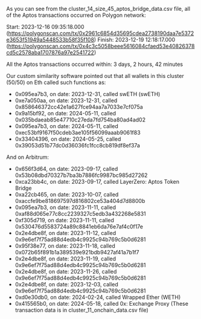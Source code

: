 As you can see from the cluster_14_size_45_aptos_bridge_data.csv file, all of the Aptos transactions occurred on Polygon network:

Start: 2023-12-16 09:35:18.000 (https://polygonscan.com/tx/0x2961c6854d35695cdea2738190daa7e5372e3653f51949a5448533b58f35f108)
Finish: 2023-12-19 12:18:17.000 (https://polygonscan.com/tx/0x4c3c5058beee5616084cfaed53e40826378cd5c2578aba1707876a97e2541722)

All the Aptos transactions occurred within: 3 days, 2 hours, 42 minutes



Our custom similarity software pointed out that all wallets in this cluster (50/50) on Eth called such functions as:

- 0x095ea7b3, on date: 2023-12-31, called swETH (swETH)
- 0xe7a050aa, on date: 2023-12-31, called 0x858646372cc42e1a627fce94aa7a7033e7cf075a
- 0x9a15bf92, on date: 2024-05-11, called 0x035bdaeab85e47710c27eda7fd754ba80ad4ad02
- 0x095ea7b3, on date: 2024-05-11, called 0xec53bf9167f50cdeb3ae105f56099aaab9061f83
- 0x33404396, on date: 2024-05-25, called 0x39053d51b77dc0d36036fc1fcc8cb819df8ef37a

And on Arbitrum:

- 0x656f3d64, on date: 2023-09-17, called 0x53b08dbd70327b7ba3b7886fc9987bc985d27262
- 0xca23bb4c, on date: 2023-09-17, called LayerZero: Aptos Token Bridge
- 0xa22cb465, on date: 2023-10-07, called 0xaccfe9be818697597d816802ce53a404d7d8800b
- 0x095ea7b3, on date: 2023-11-11, called 0xaf88d065e77c8cc2239327c5edb3a432268e5831
- 0xf305d719, on date: 2023-11-11, called 0x530476d5583724a89c8841eb6da76e7af4c0f17e
- 0x2e4dbe8f, on date: 2023-11-12, called 0x9e6ef7f75ad88d4edb4c9925c94b769c5b0d6281
- 0x95f38e77, on date: 2023-11-18, called 0x072b65f891b1a389539e921bdb9427af41a7b1f7
- 0x2e4dbe8f, on date: 2023-11-19, called 0x9e6ef7f75ad88d4edb4c9925c94b769c5b0d6281
- 0x2e4dbe8f, on date: 2023-11-26, called 0x9e6ef7f75ad88d4edb4c9925c94b769c5b0d6281
- 0x2e4dbe8f, on date: 2023-12-03, called 0x9e6ef7f75ad88d4edb4c9925c94b769c5b0d6281
- 0xd0e30db0, on date: 2024-02-24, called Wrapped Ether (WETH)
- 0x415565b0, on date: 2024-05-18, called 0x: Exchange Proxy
(These transaction data is in cluster_11_onchain_data.csv file)
